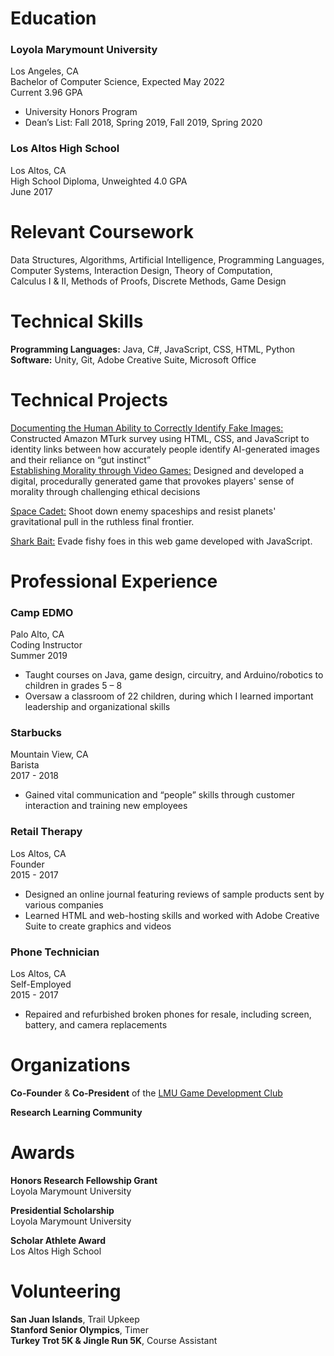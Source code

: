 # Education
 
### Loyola Marymount University
Los Angeles, CA  
Bachelor of Computer Science, Expected May 2022  
Current 3.96 GPA  
- University Honors Program  
- Dean’s List: Fall 2018, Spring 2019, Fall 2019, Spring 2020  

### Los Altos High School
Los Altos, CA  
High School Diploma, Unweighted 4.0 GPA  
June 2017  

# Relevant Coursework

Data Structures, Algorithms, Artificial Intelligence, Programming Languages,  
Computer Systems, Interaction Design, Theory of Computation,  
Calculus I & II, Methods of Proofs, Discrete Methods, Game Design  

# Technical Skills

**Programming Languages:** Java, C#, JavaScript, CSS, HTML, Python  
**Software:** Unity, Git, Adobe Creative Suite, Microsoft Office  

# Technical Projects
[Documenting the Human Ability to Correctly Identify Fake Images:](https://digitalcommons.lmu.edu/cgi/viewcontent.cgi?article=1251&context=honors-research-and-exhibition) Constructed Amazon MTurk survey using HTML, CSS, and JavaScript to identity links between how accurately people identify AI-generated images and their reliance on “gut instinct”  
[Establishing Morality through Video Games:](https://digitalcommons.lmu.edu/cgi/viewcontent.cgi?article=1153&context=honors-grants-and-fellowships) Designed and developed a digital, procedurally generated game that provokes players' sense of morality through challenging ethical decisions  

[Space Cadet:](https://booker-m.github.io/Space-Cadet/) Shoot down enemy spaceships and resist planets' gravitational pull in the ruthless final frontier.  

[Shark Bait:](https://meganmrichardson.github.io/sharkbait/) Evade fishy foes in this web game developed with JavaScript.  

# Professional Experience

### Camp EDMO
Palo Alto, CA  
Coding Instructor  
Summer 2019  
- Taught courses on Java, game design, circuitry, and Arduino/robotics to children in grades 5 – 8
- Oversaw a classroom of 22 children, during which I learned important leadership and organizational skills  

### Starbucks
Mountain View, CA  
Barista  
2017 - 2018  
- Gained vital communication and “people” skills through customer interaction and training new employees

### Retail Therapy
Los Altos, CA  
Founder  
2015 - 2017  
- Designed an online journal featuring reviews of sample products sent by various companies
- Learned HTML and web-hosting skills and worked with Adobe Creative Suite to create graphics and videos

### Phone Technician
Los Altos, CA  
Self-Employed  
2015 - 2017  
- Repaired and refurbished broken phones for resale, including screen, battery, and camera replacements  

# Organizations

**Co-Founder** & **Co-President** of the [LMU Game Development Club](https://www.facebook.com/lmugamedev/)  

**Research Learning Community**  

# Awards

**Honors Research Fellowship Grant**  
Loyola Marymount University

**Presidential Scholarship**  
Loyola Marymount University

**Scholar Athlete Award**  
Los Altos High School  
  
# Volunteering

**San Juan Islands**, Trail Upkeep  
**Stanford Senior Olympics**, Timer  
**Turkey Trot 5K & Jingle Run 5K**, Course Assistant  
